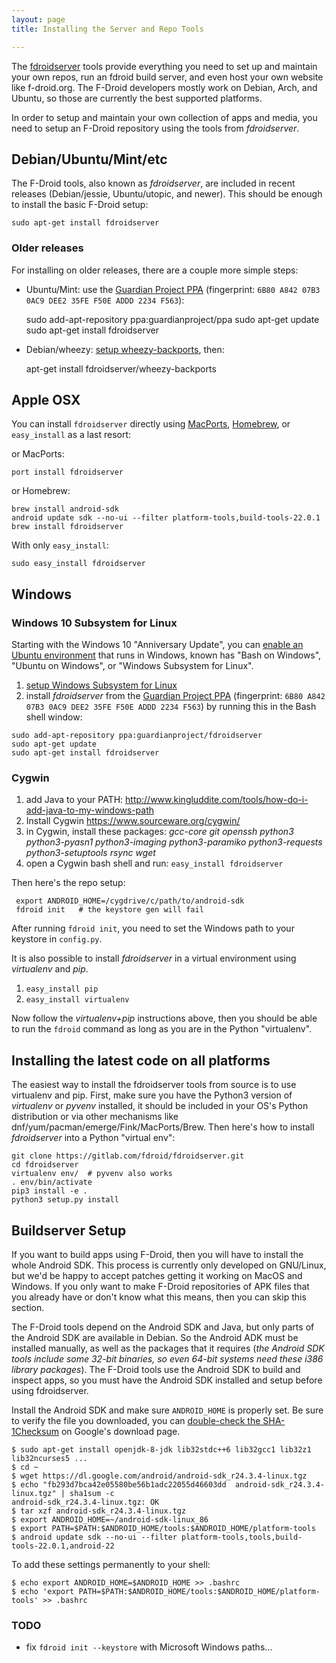 ```yaml
---
layout: page
title: Installing the Server and Repo Tools

---
```


The [fdroidserver](https://gitlab.com/fdroid/fdroidserver) tools provide
everything you need to set up and maintain your own repos, run an fdroid
build server, and even host your own website like f-droid.org. The
F-Droid developers mostly work on Debian, Arch, and Ubuntu, so those are
currently the best supported platforms.

In order to setup and maintain your own collection of apps and media,
you need to setup an F-Droid repository using the tools from
*fdroidserver*.


## Debian/Ubuntu/Mint/etc

The F-Droid tools, also known as _fdroidserver_, are
included in recent releases (Debian/jessie, Ubuntu/utopic, and newer).
This should be enough to install the basic F-Droid setup:

    sudo apt-get install fdroidserver


### Older releases

For installing on older releases, there are a couple more simple steps:

-   Ubuntu/Mint: use the [Guardian Project
    PPA](https://launchpad.net/~guardianproject/+archive/ppa/+packages)
    (fingerprint: `6B80 A842 07B3 0AC9 DEE2 35FE F50E ADDD
    2234 F563`):

    sudo add-apt-repository ppa:guardianproject/ppa
    sudo apt-get update
    sudo apt-get install fdroidserver

-   Debian/wheezy: [setup wheezy-backports](http://backports.debian.org/Instructions/#index2h2),
    then:

    apt-get install fdroidserver/wheezy-backports


## Apple OSX

You can install `fdroidserver` directly using [MacPorts](https://www.macports.org/ports.php?by=name&substr=fdroidserver), [Homebrew](http://brewformulas.org/Fdroidserver), or `easy_install` as a last resort:

or MacPorts:

    port install fdroidserver

or Homebrew:

    brew install android-sdk
    android update sdk --no-ui --filter platform-tools,build-tools-22.0.1
    brew install fdroidserver

With only `easy_install`:

    sudo easy_install fdroidserver


## Windows

### Windows 10 Subsystem for Linux

Starting with the Windows 10 "Anniversary Update", you can [enable an
Ubuntu environment](https://msdn.microsoft.com/en-us/commandline/wsl/install_guide)
that runs in Windows, known has "Bash on Windows", "Ubuntu on Windows",
or "Windows Subsystem for Linux".

1.  [setup Windows Subsystem for Linux](https://msdn.microsoft.com/en-us/commandline/wsl/install_guide)
2.  install *fdroidserver* from the [Guardian Project PPA](https://launchpad.net/~guardianproject/+archive/fdroidserver/+packages)
    (fingerprint: `6B80 A842 07B3 0AC9 DEE2 35FE F50E ADDD
    2234 F563`) by running this in the Bash shell window:

``` 
sudo add-apt-repository ppa:guardianproject/fdroidserver
sudo apt-get update
sudo apt-get install fdroidserver
```


### Cygwin

1.  add Java to your PATH:
    <http://www.kingluddite.com/tools/how-do-i-add-java-to-my-windows-path>
2.  Install Cygwin <https://www.sourceware.org/cygwin/>
3.  in Cygwin, install these packages: *gcc-core git openssh python3
    python3-pyasn1 python3-imaging python3-paramiko python3-requests
    python3-setuptools rsync wget*
4.  open a Cygwin bash shell and run: `easy_install fdroidserver`

Then here's the repo setup:

` export ANDROID_HOME=/cygdrive/c/path/to/android-sdk`\
` fdroid init   # the keystore gen will fail`

After running `fdroid init`, you need to set the
Windows path to your keystore in `config.py`.

It is also possible to install *fdroidserver* in a virtual environment
using *virtualenv* and *pip*.

1.  `easy_install pip`
2.  `easy_install virtualenv`

Now follow the *virtualenv+pip* instructions above, then you should be
able to run the `fdroid` command as long as you
are in the Python "virtualenv".


## Installing the latest code on all platforms

The easiest way to install the fdroidserver tools from source is to use
virtualenv and pip. First, make sure you have the Python3 version of
_virtualenv_ or _pyvenv_ installed, it
should be included in your OS's Python distribution or via other
mechanisms like dnf/yum/pacman/emerge/Fink/MacPorts/Brew. Then here's
how to install _fdroidserver_ into a Python "virtual
env":

    git clone https://gitlab.com/fdroid/fdroidserver.git
    cd fdroidserver
    virtualenv env/  # pyvenv also works
    . env/bin/activate
    pip3 install -e .
    python3 setup.py install


## Buildserver Setup


If you want to build apps using F-Droid, then you will have to install
the whole Android SDK. This process is currently only developed on
GNU/Linux, but we'd be happy to accept patches getting it working on
MacOS and Windows. If you only want to make F-Droid repositories of APK
files that you already have or don't know what this means, then you can
skip this section.

The F-Droid tools depend on the Android SDK and Java, but only parts of
the Android SDK are available in Debian. So the Android ADK must be
installed manually, as well as the packages that it requires (_the
Android SDK tools include some 32-bit binaries, so even 64-bit systems
need these i386 library packages_). The F-Droid tools use the Android
SDK to build and inspect apps, so you must have the Android SDK
installed and setup before using fdroidserver.

Install the Android SDK and make sure `ANDROID_HOME` is
properly set. Be sure to verify the file you downloaded, you can
[double-check the SHA-1Checksum](https://developer.android.com/sdk/index.html#Other_double-check_the_SHA-1_Checksum)
on Google's download page.

    $ sudo apt-get install openjdk-8-jdk lib32stdc++6 lib32gcc1 lib32z1 lib32ncurses5 ...
    $ cd ~
    $ wget https://dl.google.com/android/android-sdk_r24.3.4-linux.tgz
    $ echo "fb293d7bca42e05580be56b1adc22055d46603dd  android-sdk_r24.3.4-linux.tgz" | sha1sum -c
    android-sdk_r24.3.4-linux.tgz: OK
    $ tar xzf android-sdk_r24.3.4-linux.tgz
    $ export ANDROID_HOME=~/android-sdk-linux_86
    $ export PATH=$PATH:$ANDROID_HOME/tools:$ANDROID_HOME/platform-tools
    $ android update sdk --no-ui --filter platform-tools,tools,build-tools-22.0.1,android-22

To add these settings permanently to your shell:

    $ echo export ANDROID_HOME=$ANDROID_HOME >> .bashrc
    $ echo 'export PATH=$PATH:$ANDROID_HOME/tools:$ANDROID_HOME/platform-tools' >> .bashrc


### TODO

-   fix `fdroid init --keystore` with Microsoft Windows paths...
